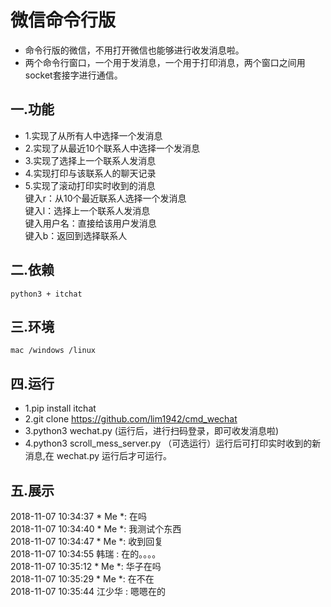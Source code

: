 # 微信命令行版
- 命令行版的微信，不用打开微信也能够进行收发消息啦。
- 两个命令行窗口，一个用于发消息，一个用于打印消息，两个窗口之间用socket套接字进行通信。

## 一.功能
- 1.实现了从所有人中选择一个发消息
- 2.实现了从最近10个联系人中选择一个发消息
- 3.实现了选择上一个联系人发消息
- 4.实现打印与该联系人的聊天记录
- 5.实现了滚动打印实时收到的消息    
键入r：从10个最近联系人选择一个发消息   
键入l：选择上一个联系人发消息   
键入用户名：直接给该用户发消息     
键入b：返回到选择联系人 

## 二.依赖
```
python3 + itchat
```

## 三.环境
```
mac /windows /linux
```

## 四.运行
- 1.pip install itchat
- 2.git clone https://github.com/lim1942/cmd_wechat
- 3.python3 wechat.py    (运行后，进行扫码登录，即可收发消息啦)
- 4.python3 scroll_mess_server.py  （可选运行）运行后可打印实时收到的新消息,在 wechat.py 运行后才可运行。  


## 五.展示
2018-11-07 10:34:37 * Me *:  在吗  
2018-11-07 10:34:40 * Me *:  我测试个东西  
2018-11-07 10:34:47 * Me *:  收到回复  
2018-11-07 10:34:55 韩瑞 :  在的。。。。  
2018-11-07 10:35:12 * Me *:  华子在吗  
2018-11-07 10:35:29 * Me *:  在不在  
2018-11-07 10:35:44 江少华 :  嗯嗯在的  






